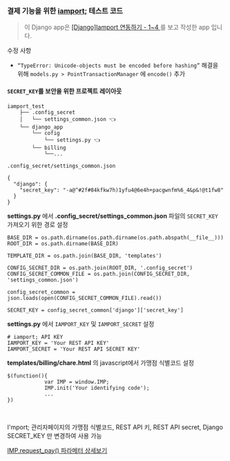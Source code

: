 ### 결제 기능을 위한 [iamport;](http://www.iamport.kr/) 테스트 코드

> 이 Django app은 [[Django]Iamport 연동하기 - 1~4
](http://genius-project.postach.io/post/django-iamport-yeondonghagi-1) 를 보고 작성한 app 입니다.


수정 사항 
	
- `“TypeError: Unicode-objects must be encoded before hashing”` 해결을 위해 `models.py > PointTransactionManager` 에 `encode()` 추가

#### `SECRET_KEY`를 보안을 위한 프로젝트 레이아웃

```
iamport_test
    ├── .config_secret
    │   └── settings_common.json 👈
    └── django_app
        └── cofig
            └── settings.py 👈
        └── billing
            └──...
```
```
.config_secret/settings_common.json

{
  "django": {
    "secret_key": "-a@^#2f#84kfkw7h)1yfu4@6e4h+pacgwnfm%6_4&p&!@t1fw8"
  }
}
```

**settings.py** 에서 **.config_secret/settings\_common.json** 파일의 `SECRET_KEY` 가져오기 위한 경로 설정

```
BASE_DIR = os.path.dirname(os.path.dirname(os.path.abspath(__file__)))
ROOT_DIR = os.path.dirname(BASE_DIR)

TEMPLATE_DIR = os.path.join(BASE_DIR, 'templates')

CONFIG_SECRET_DIR = os.path.join(ROOT_DIR, '.config_secret')
CONFIG_SECRET_COMMON_FILE = os.path.join(CONFIG_SECRET_DIR, 'settings_common.json')

config_secret_common = json.loads(open(CONFIG_SECRET_COMMON_FILE).read())

SECRET_KEY = config_secret_common['django']['secret_key']
```

**settings.py** 에서 `IAMPORT_KEY` 및 `IAMPORT_SECRET` 설정

```
# iamport; API KEY
IAMPORT_KEY = 'Your REST API KEY'
IAMPORT_SECRET = 'Your REST API SECRET KEY'
```

**templates/billing/chare.html** 의 javascript에서 가맹점 식별코드 설정

```
$(function(){
            var IMP = window.IMP;
            IMP.init('Your identifying code');
            ...
})
```

<br>

I'mport; 관리자페이지의 가맹점 식별코드, REST API 키, REST API secret, Django SECRET_KEY 만 변경하여 사용 가능

[IMP.request_pay() 파라메터 상세보기](https://github.com/iamport/iamport-manual/blob/master/%EC%9D%B8%EC%A6%9D%EA%B2%B0%EC%A0%9C/README.md)